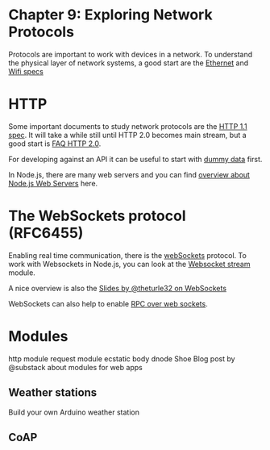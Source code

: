 #  Chapter 9: Exploring Network Protocols

Protocols are important to work with devices in a network. To understand the physical layer of network systems, a good start are the [Ethernet](http://ethernethistory.typepad.com/papers/EthernetSpec.pdf) and [Wifi specs](https://en.wikipedia.org/wiki/IEEE_802.11)

# HTTP

Some important documents to study network protocols are the [HTTP 1.1 spec](https://tools.ietf.org/html/rfc2616). It will take a while still until HTTP 2.0 becomes main stream, but a good start is [FAQ HTTP 2.0](https://http2.github.io/faq/).

For developing against an API it can be useful to start with [dummy data](http://embeddednodejs.com/dummy_data.json) first.

In Node.js, there are many web servers and you can find [overview about Node.js Web Servers](http://noeticforce.com/best-nodejs-frameworks-for-web-and-app-development) here.

# The WebSockets protocol (RFC6455)


Enabling real time communication, there is the [webSockets](https://tools.ietf.org/html/rfc6455) protocol.
To work with Websockets in Node.js, you can look at the [Websocket stream](https://github.com/maxogden/websocket-stream) module.

A nice overview is also the [Slides by @theturle32 on WebSockets](http://www.scribd.com/doc/60898569/WebSockets-The-Real-Time-Web-Delivered)

WebSockets can also help to enable [RPC over web sockets](https://andreypopp.com/posts/2013-05-21-rpc-over-websocket-the-easy-way.html).

# Modules

http module
request module
ecstatic
body
dnode
Shoe
Blog post by @substack about modules for web apps

## Weather stations

Build your own Arduino weather station

## CoAP


